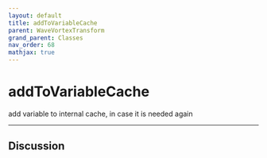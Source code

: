 ```yaml
---
layout: default
title: addToVariableCache
parent: WaveVortexTransform
grand_parent: Classes
nav_order: 68
mathjax: true
---
```


#  addToVariableCache

add variable to internal cache, in case it is needed again


---

## Discussion

  
